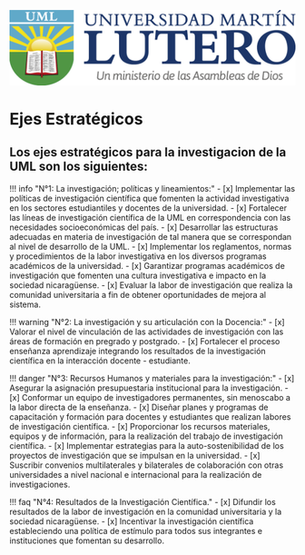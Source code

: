 ![Logo UML](assets/logoUMLColor.png#logoEstilo)
# Ejes Estratégicos

## Los ejes estratégicos para la investigacion de la UML son los siguientes:

!!! info "N°1: La investigación; políticas y lineamientos:"
    - [x] Implementar las políticas de investigación científica que fomenten la actividad investigativa en los sectores estudiantiles y docentes de la universidad.
    - [x] Fortalecer las líneas de investigación científica de la UML en correspondencia con las necesidades socioeconómicas del país.
    - [x] Desarrollar las estructuras adecuadas en materia de investigación de tal manera que se correspondan al nivel de desarrollo de la UML.
    - [x] Implementar los reglamentos, normas y procedimientos de la labor investigativa en los diversos programas académicos de la universidad.
    - [x] Garantizar programas académicos de investigación que fomenten una cultura investigativa e impacto en la sociedad nicaragüense.
    - [x] Evaluar la labor de investigación que realiza la comunidad universitaria a fin de obtener oportunidades de mejora al sistema.

!!! warning "N°2: La investigación y su articulación con la Docencia:"
    - [x] Valorar el nivel de vinculación de las actividades de investigación con las áreas de formación en pregrado y postgrado.
    - [x] Fortalecer el proceso enseñanza aprendizaje integrando los resultados de la investigación  científica en la interacción docente - estudiante.

!!! danger "N°3: Recursos Humanos y materiales para la investigación:"
    - [x] Asegurar la asignación presupuestaria institucional para la investigación.
    - [x] Conformar un equipo de investigadores permanentes, sin menoscabo a la labor directa de la enseñanza.
    - [x] Diseñar planes y programas de capacitación y formación para docentes y estudiantes que realizan labores de investigación científica.
    - [x] Proporcionar los recursos materiales, equipos y de información, para la realización del trabajo de investigación científica.
    - [x] Implementar estrategias para la auto-sostenibilidad de los proyectos de investigación que se impulsan en la universidad.
    - [x] Suscribir convenios multilaterales y bilaterales de colaboración con otras universidades a nivel nacional e internacional para la realización de investigaciones.

!!! faq "N°4: Resultados de la Investigación Científica."
    - [x] Difundir los resultados de la labor de investigación en la comunidad universitaria y la sociedad nicaragüense.
    - [x] Incentivar la investigación científica estableciendo una política de estímulo para todos sus integrantes e instituciones que fomentan su desarrollo.